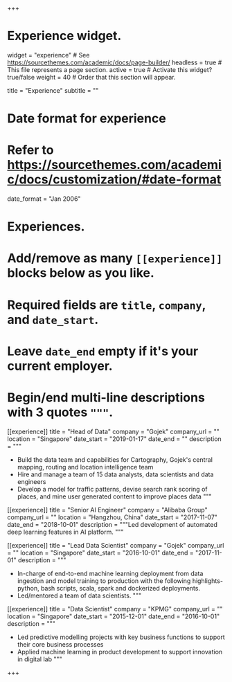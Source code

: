 +++
# Experience widget.
widget = "experience"  # See https://sourcethemes.com/academic/docs/page-builder/
headless = true  # This file represents a page section.
active = true  # Activate this widget? true/false
weight = 40  # Order that this section will appear.

title = "Experience"
subtitle = ""

# Date format for experience
#   Refer to https://sourcethemes.com/academic/docs/customization/#date-format
date_format = "Jan 2006"

# Experiences.
#   Add/remove as many `[[experience]]` blocks below as you like.
#   Required fields are `title`, `company`, and `date_start`.
#   Leave `date_end` empty if it's your current employer.
#   Begin/end multi-line descriptions with 3 quotes `"""`.
[[experience]]
  title = "Head of Data"
  company = "Gojek"
  company_url = ""
  location = "Singapore"
  date_start = "2019-01-17"
  date_end = ""
  description = """
  * Build the data team and capabilities for Cartography, Gojek's central mapping, routing and location intelligence team
  * Hire and manage a team of 15 data analysts, data scientists and data engineers
  * Develop a model for traffic patterns, devise search rank scoring of places, and mine user generated content to improve places data
  """

[[experience]]
  title = "Senior AI Engineer"
  company = "Alibaba Group"
  company_url = ""
  location = "Hangzhou, China"
  date_start = "2017-11-07"
  date_end = "2018-10-01"
  description = """Led development of automated deep learning features in AI platform.
  """

[[experience]]
  title = "Lead Data Scientist"
  company = "Gojek"
  company_url = ""
  location = "Singapore"
  date_start = "2016-10-01"
  date_end = "2017-11-01"
  description = """
  * In-charge of end-to-end machine learning deployment from data ingestion and model training to production with the following highlights- python, bash scripts, scala, spark and dockerized deployments.
  * Led/mentored a team of data scientists.
  """

  [[experience]]
  title = "Data Scientist"
  company = "KPMG"
  company_url = ""
  location = "Singapore"
  date_start = "2015-12-01"
  date_end = "2016-10-01"
  description = """
  * Led predictive modelling projects with key business functions to support their core business processes
  * Applied machine learning in product development to support innovation in digital lab
  """

+++
